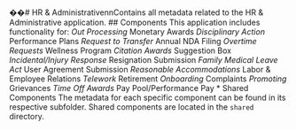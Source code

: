��#   H R   &   A d m i n i s t r a t i v e \ n \ n C o n t a i n s   a l l   m e t a d a t a   r e l a t e d   t o   t h e   H R   &   A d m i n i s t r a t i v e   a p p l i c a t i o n . 
 
 
 
 # #   C o m p o n e n t s 
 
 
 
 T h i s   a p p l i c a t i o n   i n c l u d e s   f u n c t i o n a l i t y   f o r : 
 
 
 
 *       O u t   P r o c e s s i n g 
 
 *       M o n e t a r y   A w a r d s 
 
 *       D i s c i p l i n a r y   A c t i o n 
 
 *       P e r f o r m a n c e   P l a n s 
 
 *       R e q u e s t   t o   T r a n s f e r 
 
 *       A n n u a l   N D A   F i l i n g 
 
 *       O v e r t i m e   R e q u e s t s 
 
 *       W e l l n e s s   P r o g r a m 
 
 *       C i t a t i o n   A w a r d s 
 
 *       S u g g e s t i o n   B o x 
 
 *       I n c i d e n t a l / I n j u r y   R e s p o n s e 
 
 *       R e s i g n a t i o n   S u b m i s s i o n 
 
 *       F a m i l y   M e d i c a l   L e a v e   A c t 
 
 *       U s e r   A g r e e m e n t   S u b m i s s i o n 
 
 *       R e a s o n a b l e   A c c o m m o d a t i o n s 
 
 *       L a b o r   &   E m p l o y e e   R e l a t i o n s 
 
 *       T e l e w o r k 
 
 *       R e t i r e m e n t 
 
 *       O n b o a r d i n g 
 
 *       C o m p l a i n t s 
 
 *       P r o m o t i n g 
 
 *       G r i e v a n c e s 
 
 *       T i m e   O f f   A w a r d s 
 
 *       P a y   P o o l / P e r f o r m a n c e   P a y 
 
 \*       S h a r e d   C o m p o n e n t s 
 
 
 
 T h e   m e t a d a t a   f o r   e a c h   s p e c i f i c   c o m p o n e n t   c a n   b e   f o u n d   i n   i t s   r e s p e c t i v e   s u b f o l d e r .   S h a r e d   c o m p o n e n t s   a r e   l o c a t e d   i n   t h e   ` s h a r e d `   d i r e c t o r y . 
 
 
